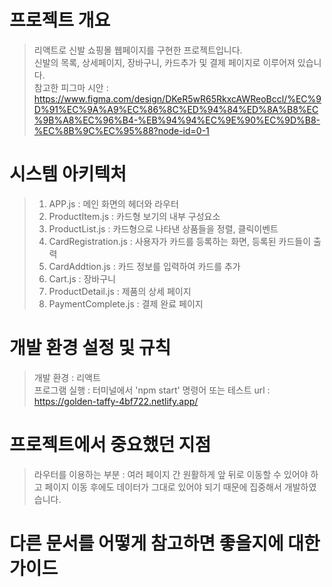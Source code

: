 # 프로젝트 개요
> 리액트로 신발 쇼핑몰 웹페이지를 구현한 프로젝트입니다.<br>
> 신발의 목록, 상세페이지, 장바구니, 카드추가 및 결제 페이지로 이루어져 있습니다.<br>
> 참고한 피그마 시안 : https://www.figma.com/design/DKeR5wR65RkxcAWReoBccl/%EC%9D%91%EC%9A%A9%EC%86%8C%ED%94%84%ED%8A%B8%EC%9B%A8%EC%96%B4-%EB%94%94%EC%9E%90%EC%9D%B8-%EC%8B%9C%EC%95%88?node-id=0-1 

# 시스템 아키텍처
> 1. APP.js : 메인 화면의 헤더와 라우터
> 2. ProductItem.js : 카드형 보기의 내부 구성요소
> 3. ProductList.js : 카드형으로 나타낸 상품들을 정렬, 클릭이벤트
> 4. CardRegistration.js : 사용자가 카드를 등록하는 화면, 등록된 카드들이 출력
> 5. CardAddtion.js : 카드 정보를 입력하여 카드를 추가
> 6. Cart.js : 장바구니
> 7. ProductDetail.js : 제품의 상세 페이지
> 8. PaymentComplete.js : 결제 완료 페이지

# 개발 환경 설정 및 규칙
> 개발 환경 : 리액트<br>
> 프로그램 실행 : 터미널에서 'npm start' 명령어 또는 테스트 url : https://golden-taffy-4bf722.netlify.app/ 

# 프로젝트에서 중요했던 지점
> 라우터를 이용하는 부분 : 여러 페이지 간 원활하게 앞 뒤로 이동할 수 있어야 하고 페이지 이동 후에도 데이터가 그대로 있어야 되기 때문에 집중해서 개발하였습니다.

# 다른 문서를 어떻게 참고하면 좋을지에 대한 가이드
> 
